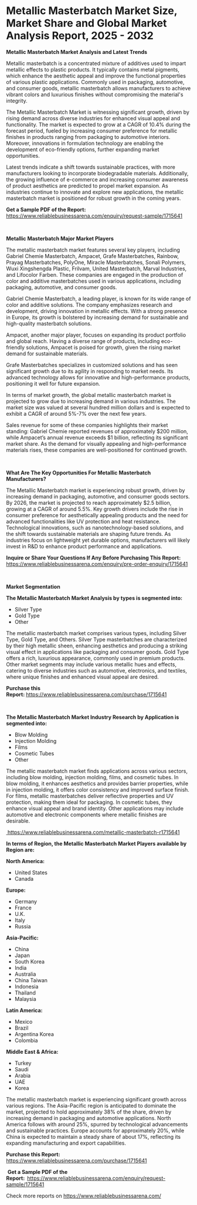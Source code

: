<p><h1>Metallic Masterbatch Market Size, Market Share and Global Market Analysis Report, 2025 - 2032</h1></p><p><strong>Metallic Masterbatch Market Analysis and Latest Trends</strong></p>
<p><p>Metallic masterbatch is a concentrated mixture of additives used to impart metallic effects to plastic products. It typically contains metal pigments, which enhance the aesthetic appeal and improve the functional properties of various plastic applications. Commonly used in packaging, automotive, and consumer goods, metallic masterbatch allows manufacturers to achieve vibrant colors and luxurious finishes without compromising the material's integrity.</p><p>The Metallic Masterbatch Market is witnessing significant growth, driven by rising demand across diverse industries for enhanced visual appeal and functionality. The market is expected to grow at a CAGR of 10.4% during the forecast period, fueled by increasing consumer preference for metallic finishes in products ranging from packaging to automotive interiors. Moreover, innovations in formulation technology are enabling the development of eco-friendly options, further expanding market opportunities.</p><p>Latest trends indicate a shift towards sustainable practices, with more manufacturers looking to incorporate biodegradable materials. Additionally, the growing influence of e-commerce and increasing consumer awareness of product aesthetics are predicted to propel market expansion. As industries continue to innovate and explore new applications, the metallic masterbatch market is positioned for robust growth in the coming years.</p></p>
<p><strong>Get a Sample PDF of the Report:&nbsp;</strong> <a href="https://www.reliablebusinessarena.com/enquiry/request-sample/1715641?utm_campaign=2515&utm_medium=2&utm_source=Github&utm_content=ia&utm_term=02042025&utm_id=metallic-masterbatch">https://www.reliablebusinessarena.com/enquiry/request-sample/1715641</a></p>
<p>&nbsp;</p>
<p><strong>Metallic Masterbatch Major Market Players</strong></p>
<p><p>The metallic masterbatch market features several key players, including Gabriel Chemie Masterbatch, Ampacet, Grafe Masterbatches, Rainbow, Prayag Masterbatches, PolyOne, Miracle Masterbatches, Sonali Polymers, Wuxi Xingshengda Plastic, Frilvam, United Masterbatch, Marval Industries, and Lifocolor Farben. These companies are engaged in the production of color and additive masterbatches used in various applications, including packaging, automotive, and consumer goods.</p><p>Gabriel Chemie Masterbatch, a leading player, is known for its wide range of color and additive solutions. The company emphasizes research and development, driving innovation in metallic effects. With a strong presence in Europe, its growth is bolstered by increasing demand for sustainable and high-quality masterbatch solutions.</p><p>Ampacet, another major player, focuses on expanding its product portfolio and global reach. Having a diverse range of products, including eco-friendly solutions, Ampacet is poised for growth, given the rising market demand for sustainable materials.</p><p>Grafe Masterbatches specializes in customized solutions and has seen significant growth due to its agility in responding to market needs. Its advanced technology allows for innovative and high-performance products, positioning it well for future expansion.</p><p>In terms of market growth, the global metallic masterbatch market is projected to grow due to increasing demand in various industries. The market size was valued at several hundred million dollars and is expected to exhibit a CAGR of around 5%-7% over the next few years.</p><p>Sales revenue for some of these companies highlights their market standing: Gabriel Chemie reported revenues of approximately $200 million, while Ampacet’s annual revenue exceeds $1 billion, reflecting its significant market share. As the demand for visually appealing and high-performance materials rises, these companies are well-positioned for continued growth.</p></p>
<p>&nbsp;</p>
<p><strong>What Are The Key Opportunities For Metallic Masterbatch Manufacturers?</strong></p>
<p><p>The Metallic Masterbatch market is experiencing robust growth, driven by increasing demand in packaging, automotive, and consumer goods sectors. By 2026, the market is projected to reach approximately $2.5 billion, growing at a CAGR of around 5.5%. Key growth drivers include the rise in consumer preference for aesthetically appealing products and the need for advanced functionalities like UV protection and heat resistance. Technological innovations, such as nanotechnology-based solutions, and the shift towards sustainable materials are shaping future trends. As industries focus on lightweight yet durable options, manufacturers will likely invest in R&D to enhance product performance and applications.</p></p>
<p><strong>Inquire or Share Your Questions If Any Before Purchasing This Report:</strong> <a href="https://www.reliablebusinessarena.com/enquiry/pre-order-enquiry/1715641?utm_campaign=2515&utm_medium=2&utm_source=Github&utm_content=ia&utm_term=02042025&utm_id=metallic-masterbatch">https://www.reliablebusinessarena.com/enquiry/pre-order-enquiry/1715641</a></p>
<p>&nbsp;</p>
<p><strong>Market Segmentation</strong></p>
<p><strong>The Metallic Masterbatch Market Analysis by types is segmented into:</strong></p>
<p><ul><li>Silver Type</li><li>Gold Type</li><li>Other</li></ul></p>
<p><p>The metallic masterbatch market comprises various types, including Silver Type, Gold Type, and Others. Silver Type masterbatches are characterized by their high metallic sheen, enhancing aesthetics and producing a striking visual effect in applications like packaging and consumer goods. Gold Type offers a rich, luxurious appearance, commonly used in premium products. Other market segments may include various metallic hues and effects, catering to diverse industries such as automotive, electronics, and textiles, where unique finishes and enhanced visual appeal are desired.</p></p>
<p><strong>Purchase this Report:&nbsp;</strong><a href="https://www.reliablebusinessarena.com/purchase/1715641?utm_campaign=2515&utm_medium=2&utm_source=Github&utm_content=ia&utm_term=02042025&utm_id=metallic-masterbatch">https://www.reliablebusinessarena.com/purchase/1715641</a></p>
<p>&nbsp;</p>
<p><strong>The Metallic Masterbatch Market Industry Research by Application is segmented into:</strong></p>
<p><ul><li>Blow Molding</li><li>Injection Molding</li><li>Films</li><li>Cosmetic Tubes</li><li>Other</li></ul></p>
<p><p>The metallic masterbatch market finds applications across various sectors, including blow molding, injection molding, films, and cosmetic tubes. In blow molding, it enhances aesthetics and provides barrier properties, while in injection molding, it offers color consistency and improved surface finish. For films, metallic masterbatches deliver reflective properties and UV protection, making them ideal for packaging. In cosmetic tubes, they enhance visual appeal and brand identity. Other applications may include automotive and electronic components where metallic finishes are desirable.</p></p>
<p><a href="https://www.reliablebusinessarena.com/metallic-masterbatch-r1715641?utm_campaign=2515&utm_medium=2&utm_source=Github&utm_content=ia&utm_term=02042025&utm_id=metallic-masterbatch">&nbsp;https://www.reliablebusinessarena.com/metallic-masterbatch-r1715641</a></p>
<p><strong>In terms of Region, the Metallic Masterbatch Market Players available by Region are:</strong></p>
<p>
    <p> <strong> North America: </strong>
        <ul>
            <li>United States</li>
            <li>Canada</li>
        </ul>
        </p> 
    <p> <strong> Europe: </strong>
        <ul>
            <li>Germany</li>
            <li>France</li>
            <li>U.K.</li>
            <li>Italy</li>
            <li>Russia</li>
        </ul>
        </p> 
    <p> <strong> Asia-Pacific: </strong>
        <ul>
            <li>China</li>
            <li>Japan</li>
            <li>South Korea</li>
            <li>India</li>
            <li>Australia</li>
            <li>China Taiwan</li>
            <li>Indonesia</li>
            <li>Thailand</li>
            <li>Malaysia</li>
        </ul>
        </p> 
    <p> <strong> Latin America: </strong>
        <ul>
            <li>Mexico</li>
            <li>Brazil</li>
            <li>Argentina Korea</li>
            <li>Colombia</li>
        </ul>
        </p> 
    <p> <strong> Middle East & Africa: </strong>
        <ul>
            <li>Turkey</li>
            <li>Saudi</li>
            <li>Arabia</li>
            <li>UAE</li>
            <li>Korea</li>
        </ul>
    </p>
    </p>
<p><p>The metallic masterbatch market is experiencing significant growth across various regions. The Asia-Pacific region is anticipated to dominate the market, projected to hold approximately 38% of the share, driven by increasing demand in packaging and automotive applications. North America follows with around 25%, spurred by technological advancements and sustainable practices. Europe accounts for approximately 20%, while China is expected to maintain a steady share of about 17%, reflecting its expanding manufacturing and export capabilities.</p></p>
<p><strong>Purchase this Report: </strong><a href="https://www.reliablebusinessarena.com/purchase/1715641?utm_campaign=2515&utm_medium=2&utm_source=Github&utm_content=ia&utm_term=02042025&utm_id=metallic-masterbatch">https://www.reliablebusinessarena.com/purchase/1715641</a></p>
<p>&nbsp;<strong>Get a Sample PDF of the Report:&nbsp;&nbsp;</strong><a href="https://www.reliablebusinessarena.com/enquiry/request-sample/1715641?utm_campaign=2515&utm_medium=2&utm_source=Github&utm_content=ia&utm_term=02042025&utm_id=metallic-masterbatch">https://www.reliablebusinessarena.com/enquiry/request-sample/1715641</a></p>
<p><strong></strong></p>
<p>Check more reports on <a href="https://www.reliablebusinessarena.com/?utm_campaign=2515&utm_medium=2&utm_source=Github&utm_content=ia&utm_term=02042025&utm_id=metallic-masterbatch">https://www.reliablebusinessarena.com/</a></p>